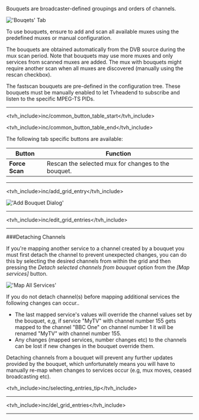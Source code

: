 Bouquets are broadcaster-defined groupings and orders of channels.

!['Bouqets' Tab](static/img/doc/bouquettab.png)

To use bouquets, ensure to add and scan all available muxes using the
predefined muxes or manual configuration.

The bouquets are obtained automatically from the DVB source during the
mux scan period. Note that bouquets may use more muxes and only services
from scanned muxes are added. The mux with bouquets might require
another scan when all muxes are discovered (manually using the rescan
checkbox).

The fastscan bouquets are pre-defined in the configuration tree. These
bouquets must be manually enabled to let Tvheadend to subscribe and
listen to the specific MPEG-TS PIDs.

---

<tvh_include>inc/common_button_table_start</tvh_include>

<tvh_include>inc/common_button_table_end</tvh_include>

The following tab specific buttons are available: 

Button         | Function
---------------|---------
**Force Scan** | Rescan the selected mux for changes to the bouquet.

---

<tvh_include>inc/add_grid_entry</tvh_include>

!['Add Bouquet Dialog'](static/img/doc/bouquetadd.png)

---

<tvh_include>inc/edit_grid_entries</tvh_include>

---

###Detaching Channels

If you're mapping another service to a channel created by a bouquet you 
must first detach the channel to prevent unexpected 
changes, you can do this by selecting the desired channels from within 
the grid and then pressing the *Detach selected channels from bouquet* 
option from the *[Map services]* button.

!['Map All Services'](static/img/doc/mapallserviceschannels.png)

If you do not detach channel(s) before mapping additional 
services the following changes can occur..

* The last mapped service's values will override the channel values set by the bouquet, e,g, if service "MyTV" with channel number 155 gets mapped to the channel "BBC One" on channel number 1 it will be renamed "MyTV" with channel number 155.
* Any changes (mapped services, number changes etc) to the channels can be lost if new changes in the bouquet override them.

Detaching channels from a bouquet will prevent any further updates 
provided by the bouquet, which unfortunately means you will have to 
manually re-map when changes to services occur (e.g, mux moves, ceased broadcasting etc).

<tvh_include>inc/selecting_entries_tip</tvh_include>

---

<tvh_include>inc/del_grid_entries</tvh_include>

---

